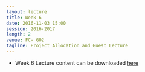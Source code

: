 ```yaml
---
layout: lecture
title: Week 6
date: 2016-11-03 15:00
session: 2016-2017
length: 2
venue: FC- G02
tagline: Project Allocation and Guest Lecture
---
```


* Week 6 Lecture content can be downloaded [here]((http://opendsi.cc/bioinformatics/assets/Lecture_wk6.pdf))
